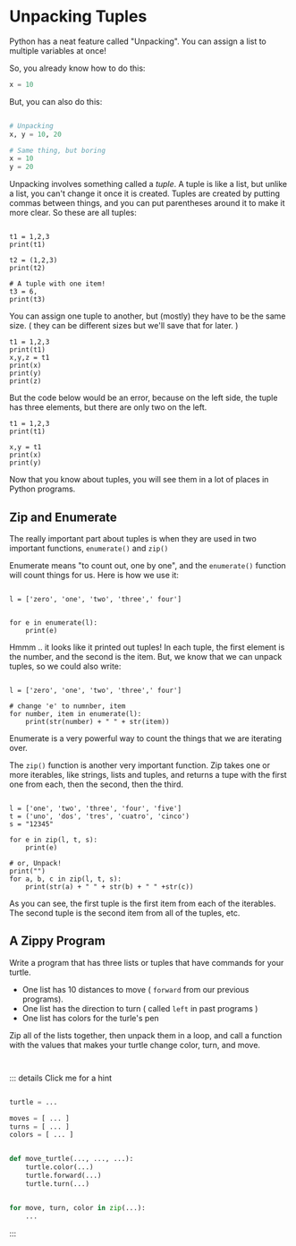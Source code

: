 # Unpacking Tuples

Python has a neat feature called "Unpacking". You can assign a list to multiple
variables at once!

So, you already know how to do this:

```python 
x = 10
```

But, you can also do this:

```python 

# Unpacking
x, y = 10, 20

# Same thing, but boring
x = 10
y = 20
```

Unpacking involves something called a _tuple_. A tuple is like a list, but
unlike a list, you can't change it once it is created. Tuples are created by
putting commas between things, and you can put parentheses around it to make
it more clear. So these are all tuples:

```python.run

t1 = 1,2,3
print(t1)

t2 = (1,2,3)
print(t2)

# A tuple with one item!
t3 = 6, 
print(t3)
```

You can assign one tuple to another, but (mostly) they have to be the same
size. ( they can be different sizes but we'll save that for later. ) 


```python.run
t1 = 1,2,3
print(t1)
x,y,z = t1
print(x)
print(y)
print(z)

```

But the code below would be an error, because on the left side, the tuple has three
elements, but there are only two on the left. 


```python.run
t1 = 1,2,3
print(t1)

x,y = t1
print(x)
print(y)

```

Now that you know about tuples, you will see them in a lot of places in Python programs. 

## Zip and Enumerate

The really important part about tuples is when they are used in two important
functions, `enumerate()` and `zip()`


Enumerate means "to count out, one by one", and the `enumerate()` function will count things for us. Here is how we use it:


```python.run

l = ['zero', 'one', 'two', 'three',' four']


for e in enumerate(l):
    print(e)
```

Hmmm .. it looks like it printed out tuples! In each tuple, the first element
is the number, and the second is the item. But, we know that we can unpack
tuples, so we could also write: 


```python.run

l = ['zero', 'one', 'two', 'three',' four']

# change 'e' to numnber, item
for number, item in enumerate(l): 
    print(str(number) + " " + str(item))
```

Enumerate is a very powerful way to count the things that we are iterating over. 


The `zip()` function is another very important function. Zip takes one or more
iterables, like strings, lists and tuples, and returns a tupe with the first one from each, then the second, then the third. 

```python.run

l = ['one', 'two', 'three', 'four', 'five']
t = ('uno', 'dos', 'tres', 'cuatro', 'cinco')
s = "12345"

for e in zip(l, t, s):
    print(e)

# or, Unpack!
print("")
for a, b, c in zip(l, t, s):
    print(str(a) + " " + str(b) + " " +str(c))

```

As you can see, the first tuple is the first item from each of the iterables.
The second tuple is the second item from all of the tuples, etc. 


## A Zippy Program


Write a program that has three lists or tuples that have commands for your turtle.
* One list has 10 distances to move ( `forward` from our previous programs). 
* One list has the direction to turn ( called `left` in past programs )
* One list has colors for the turle's pen

Zip all of the lists together, then unpack them in a loop, and call a function
with the values that makes your turtle change color, turn, and move. 

```python.run:height='600'


```

::: details Click me for a hint
```python 

turtle = ...

moves = [ ... ]
turns = [ ... ]
colors = [ ... ]


def move_turtle(..., ..., ...):
    turtle.color(...)
    turtle.forward(...)
    turtle.turn(...)


for move, turn, color in zip(...):
    ...


```
:::

